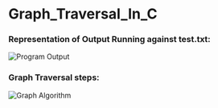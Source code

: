 # Graph_Traversal_In_C

### Representation of Output Running against test.txt:
![Program Output](https://i.imgur.com/BaBtDMX.png)
### Graph Traversal steps:
![Graph Algorithm](https://i.imgur.com/7YCCcyj.png)